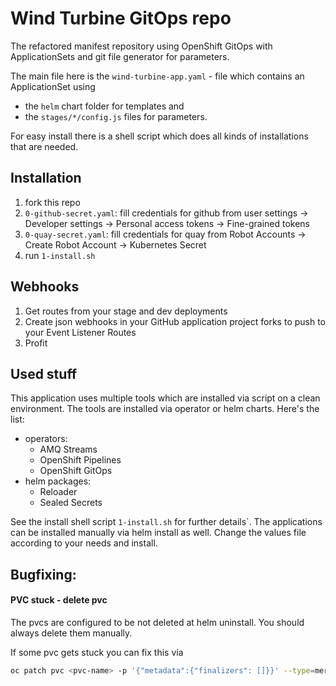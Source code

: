 # Wind Turbine GitOps repo

The refactored manifest repository using OpenShift GitOps with ApplicationSets and git file generator for parameters.

The main file here is the `wind-turbine-app.yaml` - file which contains an ApplicationSet using 
- the `helm` chart folder for templates and 
- the `stages/*/config.js` files for parameters.

For easy install there is a shell script which does all kinds of installations that are needed.

## Installation

1. fork this repo
2. `0-github-secret.yaml`: fill credentials for github from user settings -> Developer settings -> Personal access tokens -> Fine-grained tokens
3. `0-quay-secret.yaml`: fill credentials for quay from Robot Accounts -> Create Robot Account -> Kubernetes Secret
4. run `1-install.sh`

## Webhooks

1. Get routes from your stage and dev deployments
2. Create json webhooks in your GitHub application project forks to push to your Event Listener Routes
3. Profit

## Used stuff

This application uses multiple tools which are installed via script on a clean environment. The tools are installed via operator or helm charts. Here's the list:
- operators:
  - AMQ Streams
  - OpenShift Pipelines
  - OpenShift GitOps
- helm packages:
  - Reloader
  - Sealed Secrets

See the install shell script `1-install.sh` for further details`.
The applications can be installed manually via helm install as well. Change the values file according to your needs and install.

## Bugfixing:

#### PVC stuck - delete pvc

The pvcs are configured to be not deleted at helm uninstall. You should always delete them manually.

If some pvc gets stuck you can fix this via
```sh
oc patch pvc <pvc-name> -p '{"metadata":{"finalizers": []}}' --type=merge
```
